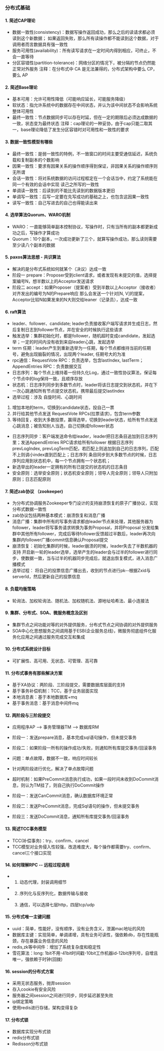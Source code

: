### 分布式基础
#### 1. 简述CAP理论
- 数据一致性(consistency)：数据写操作返回成功，那么之后的读请求都必须读到这个新数据；
如果返回失败，那么所有读操作都不能读到这个数据，对于调用者而言数据具有强一致性
- 服务可用性(availability)：所有读写请求在一定时间内得到相应，可终止，不会一直等待
- 分区容错性(partition-tolerance)：网络分区的情况下，被分隔的节点仍然能正常对外服务
注释：在分布式中 CA 是无法兼得的，分布式架构中要么 CP，要么 AP

#### 2. 简述Base理论
- 基本可用：允许可用性降低（可能响应延长，可能服务降级）
- 软状态：指允许系统中的数据存在中间状态，并认为该中间状态不会影响系统整体可用性
- 最终一致性：节点数据同步可以存在时延，但在一定的期限后必须达成数据的一致，状态变为最终状态
注释：cap理论的一种妥协，由于cap只能二取其一，base理论降低了发生分区容错时对可用性和一致性的要求

#### 3. 数据一致性模型有哪些
- 最终一致性：是弱一致性的特例，不一致窗口的时间主要受通信延迟，系统负载和复制副本的个数影响
- 因果一致性：要求有因果关系的操作顺序得到保证，非因果关系的操作顺序则无所谓
- 会话一致性：将对系统数据的访问过程框定在一个会话当中，约定了系统能在同一个有效的会话中实现
读己之所写的一致性
- 单调读一致性：后读到的不能比先读到的数据版本更旧
- 单调写一致性：后写一定要在先写成功的基础之上，也包含这因果一致性
- 读写一致性：自己写进去的自己也得能读出来

#### 4. 选举算法Quorum、WARO机制
- WARO：一直能够简单副本控制协议，写操作时，只有当所有的副本都更新成功之后，写操作才算成功
- Quorum：10个副本，一次成功更新了三个，就算写操作成功，那么读则需要至少读八个副本的数据

#### 5. paxos算法思想 - 共识算法
- 解决的是分布式系统如何就某个（决议）达成一致
- 阶段一 prepare：Proposer受到client请求，或者发现有未提交的值，选择提案编号N，想半数以上的Acceptor发送请求
- 阶段二 accept：如果Proposer（提案者）受到半数以上Acceptor（接收者）对齐发出的编号为N的Prepare响应
那么会发送一个针对[N, V]的提案，Acceptor比较N如果发来的N大则交给leaner（记录员），达成一致

#### 6. raft算法
- leader、follower、candidate; leader负责接收客户端写请求并生成日志，然后复制日志到follower节点，并在安全的时候执行这些请求
- 触发选举：集群初始化时，都是follower，随机超时变成candidate，发起选举；一定的时间内没有收到来自leader心跳，发起选举
- term 任期：leader产生到重新选举为一任期，每个节点都维持当前的任期号，避免出现脑裂的情况，出现两个leader, 任期号大的为准
- rpc通信：RequestVote RPC：负责选举，包含lastIndex, lastTerm；AppendEntries RPC：负责数据交互
- 日志序列：每个节点上维持着一份持久化Log，通过一致性协议算法，保证每个节点中的log保持一致，且顺序存放
- 状态机：日志序列同步到多数节点时，leader将该日志提交到状态机，并在下一次心跳通知所有节点提交状态机，携带最后提交lastIndex
- 选举过程：涉及 自旋时间、心跳时间
1. 增加本地的term，切换到candidate状态，投自己一票
2. 并行给其他节点发送 RequestVote RPCs(拉票请求)，包含term参数
3. 等待回复，收到大多数投票，赢得选举，切换到leader状态，给所有节点发送心跳消息；被告知别人当选，自己切换成follower状态
- 日志序列同步：客户端发送命令给leader，leader把日志条目追加到日志序列里；发送AppendEntries RPC请求给所有follower
根据日志序列prevLogIndex, prevLogTerm匹配，若匹配上则追加到自己的日志序列，匹配不上则调小index直到匹配上；日志序列
条目同步到大多数节点的时候，日志序列应用到状态机中，每一个节点拥有一个状态机；
- 新选举出的leader一定拥有的所有已提交的状态机的日志条目
- 安全原则：选举安全原则；状态机安全原则；领导人完全原则；领导人只附加原则；日志匹配原则

#### 7. 简述zab协议 （zookeeper)
- 为分布式协调服务Zookeeper专门设计的支持崩溃恢复的原子广播协议，实现分布式数据一致性
- zab协议包括两种基本模式：崩溃恢复和消息广播
- 消息广播：集群中所有的写事务请求都由leader节点来处理，其他服务器为follower，leader将写事务请求转换为事务Proposal，并将Proposal
分发给集群中其他所有follower，完成后等待follower反馈超过半数后，leader再次向集群内follower广播commit信息确认Proposal提交
- 崩溃恢复：初始化集群的时候，leader崩溃的时候，leader失去了半数机器的支持
开启新一轮的leader选举，选举产生的leader会与过半的follower进行同步，使数据一致，当与过半的机器同步完成后，就退出恢复模式，进入消息广播模式
- 选举过程：
将自己的投票信息广播出去，收到的节点进行pk--根据Zxid与serverId，然后更新自己的投票信息

#### 8. 负载均衡策略
- 轮询法、加权轮询法、随机法、加权随机法、源地址哈希法、最小连接法

#### 9. 集群、分布式、SOA、微服务概念及区别
- 集群节点之间功能对等的对外提供服务，分布式节点之间协调的对外提供服务
- SOA中心化思想服务之间调用基于ESB(企业服务总线)，微服务彻底组件化服务化应用之间通过服务完成交互和集成

#### 10. 分布式系统设计目标
- 可扩展性、高可用、无状态、可管理、高可靠

#### 11. 分布式事务有那些解决方案
- 基于XA协议：两阶段、三阶段提交，需要数据库层面的支持
- 基于事务补偿机制：TCC，基于业务层面实现
- 本地消息表：基于本地数据库+mq
- 基于事务消息：基于消息中间件mq

#### 12. 两阶段与三阶段提交
- 应用程序AP --> 事务管理器TM --> 数据库RM
- 阶段一：发送prepare消息，基本完成sql语句操作，但未提交事务
- 阶段二：如果阶段一所有的操作成功/失败，则通知所有库提交事务/回滚事务
- 问题：单点故障，数据不一致，响应时间较长

- 针对两阶段进行优化，解决了单点故障问题
- 超时机制：如果PreCommit消息执行成功，如果一段时间未收到DoCommit消息，则认为TM挂了，则自己执行DoCommit操作
- 阶段一：发送CanCommit消息，确认数据库环境正常
- 阶段二：发送PreCommit消息，完成Sql语句的操作，但未提交事务
- 阶段三：发送DoCommit消息，通知所有库提交事务/回滚事务

#### 13. 简述TCC事务模型
- TCC(补偿事务)：try、confirm、cancel
- TCC模型对业务侵入性较强，改造难度大，每个操作都需要try、confirm、cancel三个接口实现

#### 14. 如何理解RPC -- 远程过程调用
- 1. 动态代理，封装调用细节
- 2. 序列化与反序列化，数据传输与接收
- 3. 通信，可以选择七层http，四层tcp/udp

#### 15. 分布式唯一主键问题
- uuid：简单，性能好，没有顺序，没有业务含义，泄漏mac地址的风险
- 数据库主键：实现简单，单调递增，具有业务可读性，强依赖db，存在性能瓶颈，存在暴露业务信息的风险
- redis,zk等中间件：增加了系统复杂度和稳定性
- 雪花算法：long: 1bit不用-41bit时间戳-10bit工作机器id-12bit序列号，自增且唯一，强依赖于时钟(回拨)

#### 16. session的分布式方案
- 采用无状态服务，抛弃session
- 存入cookie有安全风险
- 服务器之间session之间进行同步，同步延迟甚至失败
- ip绑定策略
- 使用redis进行存储，架构变得复杂

#### 17. 分布式锁
- 数据库实现分布式锁
- redis分布式锁
- Redisson分布式锁